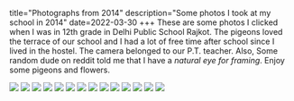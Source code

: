 title="Photographs from 2014"
description="Some photos I took at my school in 2014"
date=2022-03-30
+++
These are some photos I clicked when I was in 12th grade in Delhi Public School
Rajkot. The pigeons loved the terrace of our school and I had a lot of free
time after school since I lived in the hostel. The camera belonged to our P.T.
teacher. Also, Some random dude on reddit told me that I have a _natural eye
for framing_. Enjoy some pigeons and flowers.

[<img src=/static/images/thumbs/3DknsVr.webp>](/static/images/photographs/3DknsVr.webp)
[<img src=/static/images/thumbs/bnDSVLH.webp>](/static/images/photographs/bnDSVLH.webp)
[<img src=/static/images/thumbs/D2RZPFv.webp>](/static/images/photographs/D2RZPFv.webp)
[<img src=/static/images/thumbs/g1ie6I4.webp>](/static/images/photographs/g1ie6I4.webp)
[<img src=/static/images/thumbs/hecodL7.webp>](/static/images/photographs/hecodL7.webp)
[<img src=/static/images/thumbs/iFnh6En.webp>](/static/images/photographs/iFnh6En.webp)
[<img src=/static/images/thumbs/lQkuMQ7.webp>](/static/images/photographs/lQkuMQ7.webp)
[<img src=/static/images/thumbs/M4mGXkn.webp>](/static/images/photographs/M4mGXkn.webp)
[<img src=/static/images/thumbs/qaXtzII.webp>](/static/images/photographs/qaXtzII.webp)
[<img src=/static/images/thumbs/QIyJPmn.webp>](/static/images/photographs/QIyJPmn.webp)
[<img src=/static/images/thumbs/s1iCMoC.webp>](/static/images/photographs/s1iCMoC.webp)
[<img src=/static/images/thumbs/tTxLsh9.webp>](/static/images/photographs/tTxLsh9.webp)
[<img src=/static/images/thumbs/wznFB4W.webp>](/static/images/photographs/wznFB4W.webp)
[<img src=/static/images/thumbs/zqTk6jy.webp>](/static/images/photographs/zqTk6jy.webp)

